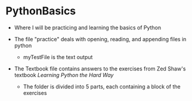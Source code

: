 # PythonBasics

* Where I will be practicing and learning the basics of Python

* The file "practice" deals with opening, reading, and appending files in python
  * myTestFile is the text output

* The Textbook file contains answers to the exercises from Zed Shaw's textbook *Learning Python the Hard Way*
  * The folder is divided into 5 parts, each containing a block of the exercises
 
